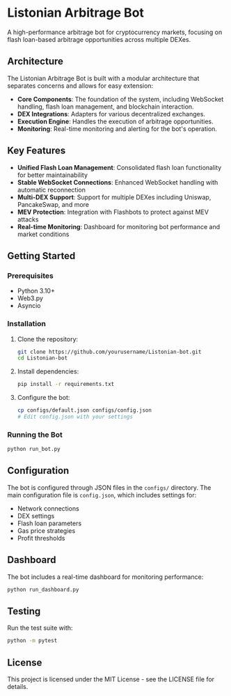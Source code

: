 # Listonian Arbitrage Bot

A high-performance arbitrage bot for cryptocurrency markets, focusing on flash loan-based arbitrage opportunities across multiple DEXes.

## Architecture

The Listonian Arbitrage Bot is built with a modular architecture that separates concerns and allows for easy extension:

- **Core Components**: The foundation of the system, including WebSocket handling, flash loan management, and blockchain interaction.
- **DEX Integrations**: Adapters for various decentralized exchanges.
- **Execution Engine**: Handles the execution of arbitrage opportunities.
- **Monitoring**: Real-time monitoring and alerting for the bot's operation.

## Key Features

- **Unified Flash Loan Management**: Consolidated flash loan functionality for better maintainability
- **Stable WebSocket Connections**: Enhanced WebSocket handling with automatic reconnection
- **Multi-DEX Support**: Support for multiple DEXes including Uniswap, PancakeSwap, and more
- **MEV Protection**: Integration with Flashbots to protect against MEV attacks
- **Real-time Monitoring**: Dashboard for monitoring bot performance and market conditions

## Getting Started

### Prerequisites

- Python 3.10+
- Web3.py
- Asyncio

### Installation

1. Clone the repository:
   ```bash
   git clone https://github.com/yourusername/Listonian-bot.git
   cd Listonian-bot
   ```

2. Install dependencies:
   ```bash
   pip install -r requirements.txt
   ```

3. Configure the bot:
   ```bash
   cp configs/default.json configs/config.json
   # Edit config.json with your settings
   ```

### Running the Bot

```bash
python run_bot.py
```

## Configuration

The bot is configured through JSON files in the `configs/` directory. The main configuration file is `config.json`, which includes settings for:

- Network connections
- DEX settings
- Flash loan parameters
- Gas price strategies
- Profit thresholds

## Dashboard

The bot includes a real-time dashboard for monitoring performance:

```bash
python run_dashboard.py
```

## Testing

Run the test suite with:

```bash
python -m pytest
```

## License

This project is licensed under the MIT License - see the LICENSE file for details.
